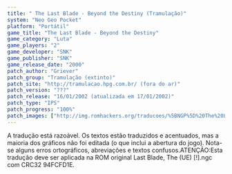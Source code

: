 ```yaml
---
title: " The Last Blade - Beyond the Destiny (Tramulação)"
system: "Neo Geo Pocket"
platform: "Portátil"
game_title: "The Last Blade - Beyond the Destiny"
game_category: "Luta"
game_players: "2"
game_developer: "SNK"
game_publisher: "SNK"
game_release_date: "2000"
patch_author: "Griever"
patch_group: "Tramulação (extinto)"
patch_site: "http://tramulacao.hpg.com.br/ (fora do ar)"
patch_version: "???"
patch_release: "16/01/2002 (atualizada em 17/01/2002)"
patch_type: "IPS"
patch_progress: "100%"
patch_images: ["http://img.romhackers.org/traducoes/%5BNGP%5D%20The%20Last%20Blade%20-%20Tramula%C3%A7%C3%A3o%20-%201.png","http://img.romhackers.org/traducoes/%5BNGP%5D%20The%20Last%20Blade%20-%20Tramula%C3%A7%C3%A3o%20-%202.png","http://img.romhackers.org/traducoes/%5BNGP%5D%20The%20Last%20Blade%20-%20Tramula%C3%A7%C3%A3o%20-%203.png"]
---
```

A tradução está razoável. Os textos estão traduzidos e acentuados, mas a maioria dos gráficos não foi editada (o que inclui a abertura do jogo). Nota-se alguns erros ortográficos, abreviações e textos confusos.ATENÇÃO:Esta tradução deve ser aplicada na ROM original Last Blade, The (UE) [!].ngc com CRC32 94FCFD1E.